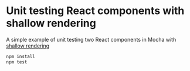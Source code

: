 # Unit testing React components with shallow rendering

A simple example of unit testing two React components in Mocha with [shallow rendering](https://facebook.github.io/react/docs/test-utils.html#shallow-rendering)

```bash
npm install
npm test
```
